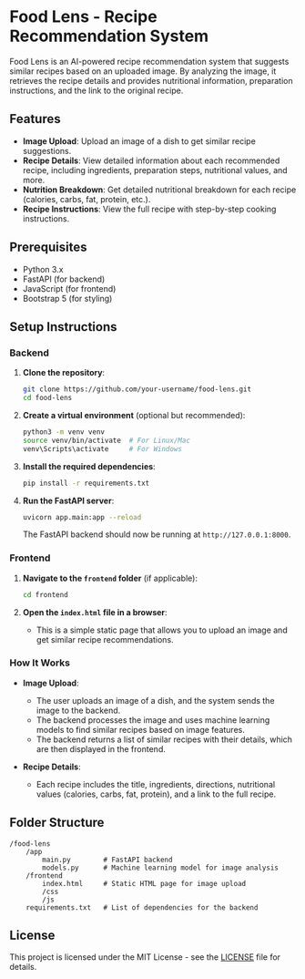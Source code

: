
# Food Lens - Recipe Recommendation System

Food Lens is an AI-powered recipe recommendation system that suggests similar recipes based on an uploaded image. By analyzing the image, it retrieves the recipe details and provides nutritional information, preparation instructions, and the link to the original recipe.

## Features

- **Image Upload**: Upload an image of a dish to get similar recipe suggestions.
- **Recipe Details**: View detailed information about each recommended recipe, including ingredients, preparation steps, nutritional values, and more.
- **Nutrition Breakdown**: Get detailed nutritional breakdown for each recipe (calories, carbs, fat, protein, etc.).
- **Recipe Instructions**: View the full recipe with step-by-step cooking instructions.
  
## Prerequisites

- Python 3.x
- FastAPI (for backend)
- JavaScript (for frontend)
- Bootstrap 5 (for styling)

## Setup Instructions

### Backend

1. **Clone the repository**:
   ```bash
   git clone https://github.com/your-username/food-lens.git
   cd food-lens
   ```

2. **Create a virtual environment** (optional but recommended):
   ```bash
   python3 -m venv venv
   source venv/bin/activate  # For Linux/Mac
   venv\Scripts\activate     # For Windows
   ```

3. **Install the required dependencies**:
   ```bash
   pip install -r requirements.txt
   ```

4. **Run the FastAPI server**:
   ```bash
   uvicorn app.main:app --reload
   ```

   The FastAPI backend should now be running at `http://127.0.0.1:8000`.

### Frontend

1. **Navigate to the `frontend` folder** (if applicable):
   ```bash
   cd frontend
   ```

2. **Open the `index.html` file in a browser**:
   - This is a simple static page that allows you to upload an image and get similar recipe recommendations.

### How It Works

- **Image Upload**: 
  - The user uploads an image of a dish, and the system sends the image to the backend.
  - The backend processes the image and uses machine learning models to find similar recipes based on image features.
  - The backend returns a list of similar recipes with their details, which are then displayed in the frontend.
  
- **Recipe Details**: 
  - Each recipe includes the title, ingredients, directions, nutritional values (calories, carbs, fat, protein), and a link to the full recipe.

## Folder Structure

```
/food-lens
    /app
        main.py        # FastAPI backend
        models.py      # Machine learning model for image analysis
    /frontend
        index.html     # Static HTML page for image upload
        /css
        /js
    requirements.txt   # List of dependencies for the backend
```

## License

This project is licensed under the MIT License - see the [LICENSE](LICENSE) file for details.
```
